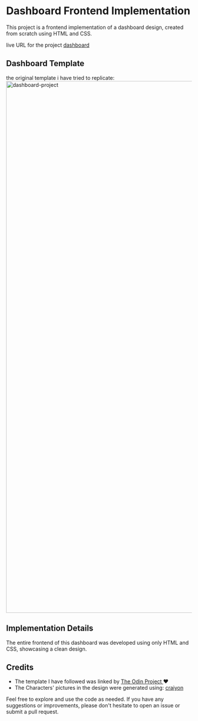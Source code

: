# Dashboard Frontend Implementation

This project is a frontend implementation of a dashboard design, created from scratch using HTML and CSS.

live URL for the project [dashboard](https://tareqalbeesh.github.io/dashboard-project/)


## Dashboard Template
the original template i have tried to replicate: 
<img width="1440" alt="dashboard-project" src="https://github.com/tareqalbeesh/dashboard-project/assets/20373185/9d7c4c85-9b90-40d6-9952-6ed237730822">

## Implementation Details
The entire frontend of this dashboard was developed using only HTML and CSS, showcasing a clean design.

## Credits
- The template I have followed was linked by [The Odin Project ](https://www.theodinproject.com/) :heart:
- The Characters' pictures in the design were generated using: [craiyon](https://www.craiyon.com/)

Feel free to explore and use the code as needed. If you have any suggestions or improvements, please don't hesitate to open an issue or submit a pull request.
